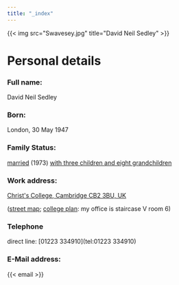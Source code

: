 ```yaml
---
title: "_index"
---
```


{{< img src="Swavesey.jpg" title="David Neil Sedley" >}}

# Personal details

### Full name:
David Neil Sedley

### Born:
London, 30 May 1947

### Family Status:
[married](./bev/Bev_Sedley) (1973) [with three children and eight grandchildren](./kids/)


### Work address:
[Christ's College, Cambridge CB2 3BU, UK](http://www.christs.cam.ac.uk/)

([street map](http://www.cam.ac.uk/map/v3/drawmap.cgi?mp=main;xx=1900;yy=880;mt=c;mx=1410;my=1102;ms=150;tl=Sidgwick%20Site;gf=png); 
[college plan](collegemap.jpg): my office is staircase V room 6)

### Telephone
direct line: [01223 334910](tel:01223 334910)

### E-Mail address:
{{< email >}}
